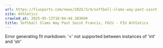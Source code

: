 ```yaml
---
url: https://fiusports.com/news/2025/3/4/softball-slams-way-past-saint-francis-fgcu.aspx
site: Athletics
crawled_at: 2025-05-13T10:04:44.303699
title: Softball Slams Way Past Saint Francis, FGCU - FIU Athletics
---
```


Error generating fit markdown: '<' not supported between instances of 'int' and 'str'